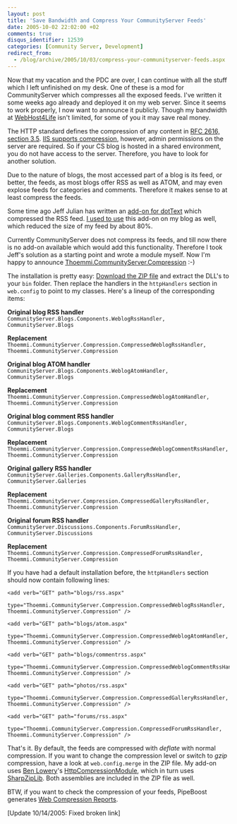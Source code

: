 ```yaml
---
layout: post
title: 'Save Bandwidth and Compress Your CommunityServer Feeds'
date: 2005-10-02 22:02:00 +02
comments: true
disqus_identifier: 12539
categories: [Community Server, Development]
redirect_from:
  - /blog/archive/2005/10/03/compress-your-communityserver-feeds.aspx
---
```


Now that my vacation and the PDC are over, I can continue with all the stuff which I left unfinished on my desk. One of these is a mod for CommunityServer which compresses all the exposed feeds. I've written it some weeks ago already and deployed it on my web server. Since it seems to work properly, I now want to announce it publicly. Though my bandwidth at [WebHost4Life](http://www.WebHost4Life.com/default.asp?refid=thoemmi) isn't limited, for some of you it may save real money.

The HTTP standard defines the compression of any content in [RFC 2616, section 3.5](http://www.w3.org/Protocols/rfc2616/rfc2616-sec3.html#sec3.5). [IIS supports compression](http://www.microsoft.com/technet/prodtechnol/WindowsServer2003/Library/IIS/25d2170b-09c0-45fd-8da4-898cf9a7d568.mspx), however, admin permissions on the server are required. So if your CS blog is hosted in a shared environment, you do not have access to the server. Therefore, you have to look for another solution.

Due to the nature of blogs, the most accessed part of a blog is its feed, or better, the feeds, as most blogs offer RSS as well as ATOM, and may even explose feeds for categories and comments. Therefore it makes sense to at least compress the feeds.

Some time ago Jeff Julian has written an [add-on for dotText](http://geekswithblogs.net/jjulian/archive/2004/01/10/1211.aspx) which compressed the RSS feed. [I used to use](http://geekswithblogs.net/jjulian/archive/2004/01/10/1211.aspx) this add-on on my blog as well, which reduced the size of my feed by about 80%.

Currently CommunityServer does not compress its feeds, and till now there is no add-on available which would add this functionality. Therefore I took Jeff's solution as a starting point and wrote a module myself. Now I'm happy to announce [Thoemmi.CommunityServer.Compression](/files/archive/Thoemmi.CommunityServer.Compression.zip) :-)

The installation is pretty easy: [Download the ZIP file](/files/archive/Thoemmi.CommunityServer.Compression.zip) and extract the DLL's to your `bin` folder. Then replace the handlers in the `httpHandlers` section in `web.config` to point to my classes. Here's a lineup of the corresponding items:

**Original blog RSS handler**  
`CommunityServer.Blogs.Components.WeblogRssHandler, CommunityServer.Blogs`

**Replacement**  
`Thoemmi.CommunityServer.Compression.CompressedWeblogRssHandler, Thoemmi.CommunityServer.Compression`

**Original blog ATOM handler**  
`CommunityServer.Blogs.Components.WeblogAtomHandler, CommunityServer.Blogs`

**Replacement**  
`Thoemmi.CommunityServer.Compression.CompressedWeblogAtomHandler, Thoemmi.CommunityServer.Compression`

**Original blog comment RSS handler**  
`CommunityServer.Blogs.Components.WeblogCommentRssHandler, CommunityServer.Blogs`

**Replacement**  
`Thoemmi.CommunityServer.Compression.CompressedWeblogCommentRssHandler, Thoemmi.CommunityServer.Compression`

**Original gallery RSS handler**  
`CommunityServer.Galleries.Components.GalleryRssHandler, CommunityServer.Galleries`

**Replacement**  
`Thoemmi.CommunityServer.Compression.CompressedGalleryRssHandler, Thoemmi.CommunityServer.Compression`

**Original forum RSS handler**  
`CommunityServer.Discussions.Components.ForumRssHandler, CommunityServer.Discussions`

**Replacement**  
`Thoemmi.CommunityServer.Compression.CompressedForumRssHandler, Thoemmi.CommunityServer.Compression`

If you have had a default installation before, the `httpHandlers` section should now contain following lines:

``` aspx-cs
<add verb="GET" path="blogs/rss.aspx"
    type="Thoemmi.CommunityServer.Compression.CompressedWeblogRssHandler, Thoemmi.CommunityServer.Compression" />

<add verb="GET" path="blogs/atom.aspx"
    type="Thoemmi.CommunityServer.Compression.CompressedWeblogAtomHandler, Thoemmi.CommunityServer.Compression" />

<add verb="GET" path="blogs/commentrss.aspx"
    type="Thoemmi.CommunityServer.Compression.CompressedWeblogCommentRssHandler, Thoemmi.CommunityServer.Compression" />

<add verb="GET" path="photos/rss.aspx"
    type="Thoemmi.CommunityServer.Compression.CompressedGalleryRssHandler, Thoemmi.CommunityServer.Compression" />

<add verb="GET" path="forums/rss.aspx"
    type="Thoemmi.CommunityServer.Compression.CompressedForumRssHandler, Thoemmi.CommunityServer.Compression" />
```

That's it. By default, the feeds are compressed with *deflate* with normal compression. If you want to change the compression level or switch to *gzip* compression, have a look at `web.config.merge` in the ZIP file. My add-on uses [Ben Lowery](http://www.blowery.org/)'s [HttpCompressionModule](http://www.blowery.org/code/HttpCompressionModule.html), which in turn uses [SharpZipLib](http://www.icsharpcode.net/OpenSource/SharpZipLib/Default.aspx). Both assemblies are included in the ZIP file as well.

BTW, if you want to check the compression of your feeds, PipeBoost generates [Web Compression Reports](http://pipeboost.com/report.asp).

[Update 10/14/2005: Fixed broken link]